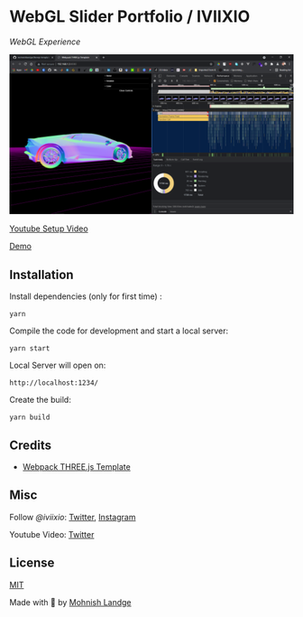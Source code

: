 # WebGL Slider Portfolio / IVIIXIO

*WebGL Experience*

![Image Title](https://github.com/mohnishlandge/webgl-assets/blob/main/Screenshot%20(177).png)

[Youtube Setup Video](https://www.youtube.com/c/iviixio)

[Demo](https://webgl-scroll.netlify.app/)


## Installation

Install dependencies (only for first time) :

```
yarn
```

Compile the code for development and start a local server:

```
yarn start
```

Local Server will open on:

```
http://localhost:1234/
```

Create the build:

```
yarn build
```

## Credits

- [Webpack THREE.js Template](https://github.com/brunosimon/webpack-three-js-template)

## Misc

Follow *@iviixio*: [Twitter](https://twitter.com/iviixio), [Instagram](https://www.instagram.com/iviixio/)

Youtube Video: [Twitter](https://www.youtube.com/c/iviixio)

## License
[MIT](LICENSE)

Made with :blue_heart: by [Mohnish Landge](http://mohnishlandge.me)
